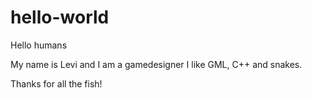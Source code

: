 # hello-world
Hello humans

My name is Levi and I am a gamedesigner
I like GML, C++ and snakes.

Thanks for all the fish!
